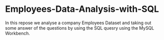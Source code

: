 # Employees-Data-Analysis-with-SQL
In this repose we analyse a company Employees Dataset and taking out some answer of the questions by using the SQL quesry using the MySQL Workbench.
